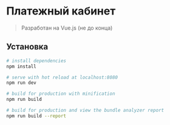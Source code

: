 # Платежный кабинет

> Разработан на Vue.js (не до конца)

## Установка

``` bash
# install dependencies
npm install

# serve with hot reload at localhost:8080
npm run dev

# build for production with minification
npm run build

# build for production and view the bundle analyzer report
npm run build --report
```
